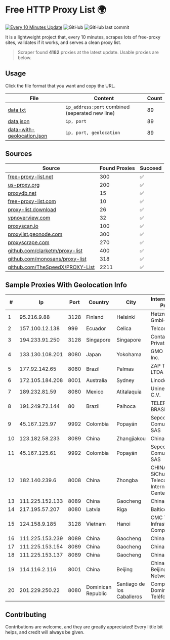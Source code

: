 
# Free HTTP Proxy List 🌍

[![Every 10 Minutes Update](https://github.com/mertguvencli/http-proxy-list/actions/workflows/main.yml/badge.svg?branch=main)](https://github.com/mertguvencli/http-proxy-list/actions/workflows/main.yml)
![GitHub](https://img.shields.io/github/license/mertguvencli/http-proxy-list)
![GitHub last commit](https://img.shields.io/github/last-commit/mertguvencli/http-proxy-list)

It is a lightweight project that, every 10 minutes, scrapes lots of free-proxy sites, validates if it works, and serves a clean proxy list.


> Scraper found **4182** proxies at the latest update. Usable proxies are below.

## Usage

Click the file format that you want and copy the URL.


|File|Content|Count|
|----|-------|-----|
|[data.txt](https://raw.githubusercontent.com/mertguvencli/http-proxy-list/main/proxy-list/data.txt)|`ip_address:port` combined (seperated new line)|89|
|[data.json](https://raw.githubusercontent.com/mertguvencli/http-proxy-list/main/proxy-list/data.json)|`ip, port`|89|
|[data-with-geolocation.json](https://raw.githubusercontent.com/mertguvencli/http-proxy-list/main/proxy-list/data-with-geolocation.json)|`ip, port, geolocation`|89|

## Sources

|Source|Found Proxies|Succeed|
|------|-------------|-------|
|[free-proxy-list.net](https://free-proxy-list.net)|300|✅|
|[us-proxy.org](https://www.us-proxy.org)|200|✅|
|[proxydb.net](http://proxydb.net)|15|✅|
|[free-proxy-list.com](https://free-proxy-list.com/?page=&port=&type%5B%5D=http&type%5B%5D=https&up_time=0&search=Search)|10|✅|
|[proxy-list.download](https://www.proxy-list.download/HTTP)|26|✅|
|[vpnoverview.com](https://vpnoverview.com/privacy/anonymous-browsing/free-proxy-servers)|32|✅|
|[proxyscan.io](https://www.proxyscan.io)|100|✅|
|[proxylist.geonode.com](https://proxylist.geonode.com/api/proxy-list?limit=300&page=1&sort_by=lastChecked&sort_type=desc&protocols=http,https)|300|✅|
|[proxyscrape.com](https://api.proxyscrape.com/v2/?request=displayproxies&protocol=http&timeout=10000&country=all&ssl=all&anonymity=all)|270|✅|
|[github.com/clarketm/proxy-list](https://raw.githubusercontent.com/clarketm/proxy-list/master/proxy-list-raw.txt)|400|✅|
|[github.com/monosans/proxy-list](https://raw.githubusercontent.com/monosans/proxy-list/main/proxies/http.txt)|318|✅|
|[github.com/TheSpeedX/PROXY-List](https://raw.githubusercontent.com/TheSpeedX/PROXY-List/master/http.txt)|2211|✅|


## Sample Proxies With Geolocation Info

|#|Ip|Port|Country|City|Internet Service Provider|
|-|--|----|-------|----|-------------------------|
|1|95.216.9.88|3128|Finland|Helsinki|Hetzner Online GmbH|
|2|157.100.12.138|999|Ecuador|Celica|Telconet S.A|
|3|194.233.91.250|3128|Singapore|Singapore|Contabo Asia Private Limited|
|4|133.130.108.201|8080|Japan|Yokohama|GMO Internet, Inc.|
|5|177.92.142.65|8080|Brazil|Palmas|ZAP TELECOM LTDA|
|6|172.105.184.208|8001|Australia|Sydney|Linode, LLC|
|7|189.232.81.59|8080|Mexico|Atitalaquia|Uninet S.A. de C.V.|
|8|191.249.72.144|80|Brazil|Palhoca|TELEFÔNICA BRASIL S.A|
|9|45.167.125.97|9992|Colombia|Popayán|Sepcom Comunicaciones SAS|
|10|123.182.58.233|8089|China|Zhangjiakou|Chinanet|
|11|45.167.125.61|9992|Colombia|Popayán|Sepcom Comunicaciones SAS|
|12|182.140.239.6|8008|China|Zhongba|CHINANET SiChuan Telecom Internet Data Center|
|13|111.225.152.133|8089|China|Gaocheng|Chinanet|
|14|217.195.57.207|8080|Latvia|Riga|Balticom|
|15|124.158.9.185|3128|Vietnam|Hanoi|CMC Telecom Infrastructure Company|
|16|111.225.153.239|8089|China|Gaocheng|Chinanet|
|17|111.225.153.154|8089|China|Gaocheng|Chinanet|
|18|111.225.153.137|8089|China|Gaocheng|Chinanet|
|19|114.116.2.116|8001|China|Beijing|China Unicom Beijing Province Network|
|20|201.229.250.22|8080|Dominican Republic|Santiago de los Caballeros|Compañía Dominicana de Teléfonos S. A.|



## Contributing

Contributions are welcome, and they are greatly appreciated! Every
little bit helps, and credit will always be given.

